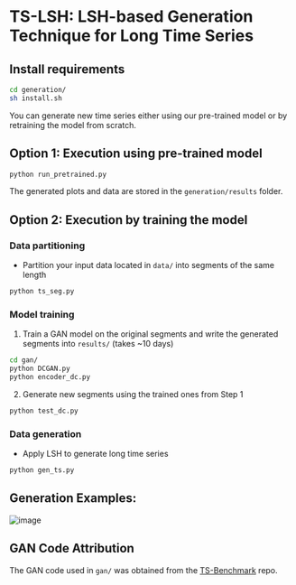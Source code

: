 # TS-LSH: LSH-based Generation Technique for Long Time Series




## Install requirements

```bash
cd generation/
sh install.sh
```

You can generate new time series either using our pre-trained model or by retraining the model from scratch.  


## Option 1: Execution using pre-trained model      

```bash
python run_pretrained.py
```
The generated plots and data are stored in the `generation/results` folder.

## Option 2: Execution by training the model

  
### Data partitioning

- Partition your input data located in `data/` into segments of the same length

```bash
python ts_seg.py
```

### Model training

1. Train a GAN model on the original segments and write the generated segments into `results/` (takes ~10 days) 

```bash
cd gan/
python DCGAN.py
python encoder_dc.py
```

2. Generate new segments using the trained ones from Step 1
```bash
python test_dc.py
```

### Data generation

- Apply LSH to generate long time series 

```bash
python gen_ts.py
```
## Generation Examples:

![image](https://github.com/eXascaleInfolab/TSM-Bench/assets/15266242/13d8c2f9-fdbf-495f-aaf9-7f5ec0999470)



## GAN Code Attribution
The GAN code used in `gan/` was obtained from the [TS-Benchmark](https://github.com/dbiir/TS-Benchmark) repo.



